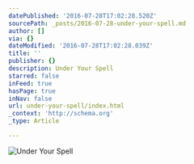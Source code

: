 ```yaml
---
datePublished: '2016-07-28T17:02:28.520Z'
sourcePath: _posts/2016-07-28-under-your-spell.md
author: []
via: {}
dateModified: '2016-07-28T17:02:28.039Z'
title: ''
publisher: {}
description: Under Your Spell
starred: false
inFeed: true
hasPage: true
inNav: false
url: under-your-spell/index.html
_context: 'http://schema.org'
_type: Article

---
```

![Under Your Spell](https://the-grid-user-content.s3-us-west-2.amazonaws.com/0aeea118-2a35-46b6-a50d-4785746307aa.jpg)